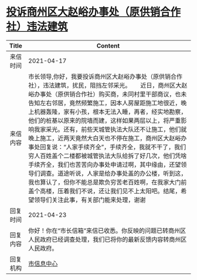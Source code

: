 # <a href="http://www.shangluo.gov.cn/zmhd/ldxxxx.jsp?urltype=leadermail.LeaderMailContentUrl&wbtreeid=1112&leadermailid=7168">投诉商州区大赵峪办事处（原供销合作社）违法建筑</a>
|Title|Content|
|:---:|---|
|来信时间|2021-04-17|
|来信内容|市长领导,你好，我要投诉商州区大赵峪办事处（原供销合作社），违法建筑，扰民，阻挡左邻采光。      近日，商州区大赵峪办事处（原供销合作社）购买商，未同村里干部商议，也未告知左右邻居，竟然频繁施工，因本人房屋距施工地很近，晚上机器轰隆，家有小孩，根本无法入睡，再者，经实地勘察，他们的桩基以原来的院墙而建，这样如果两层以上，将严重影响我家采光。还有，前些天城管执法大队还不让施工，他们就晚上施工，近两天竟然大白天也不停在施工，商州区大赵峪办事处回复说：“人家手续齐全”，手续齐全，我就不干了，我们穷人百姓盖个二楼都被城管执法大队给拆了好几次，他们凭啥手续齐全，我们也苦苦向办事处申请过啊，其中缘由，还望领导们调查。道途听说，人家是给办事处盖的办公楼，听到这，我也算认了，但你不能总是欺负穷苦老百姓啊，在我家大门前盖个高楼，压着我们不说，还让我们见不上太阳吧。结尾，希望领导们关注此事，有关部门能来处理，谢谢|
|回复时间|2021-04-23|
|回复内容|你好！你在“市长信箱”来信已收悉。你反映的问题已转商州区人民政府已经调查处理，我们已将你的最新反馈内容转商州区人民政府。|
|回复机构|<a href="../../categories/agencies/市信息中心.md">市信息中心</a>|